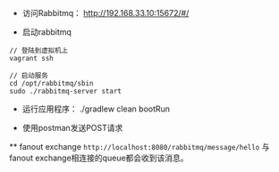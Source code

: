 * 访问Rabbitmq：
http://192.168.33.10:15672/#/

* 启动rabbitmq

```
// 登陆到虚拟机上
vagrant ssh

// 启动服务
cd /opt/rabbitmq/sbin
sudo ./rabbitmq-server start

```

* 运行应用程序：
./gradlew clean bootRun

* 使用postman发送POST请求

** fanout exchange
`http://localhost:8080/rabbitmq/message/hello`
与fanout exchange相连接的queue都会收到该消息。

